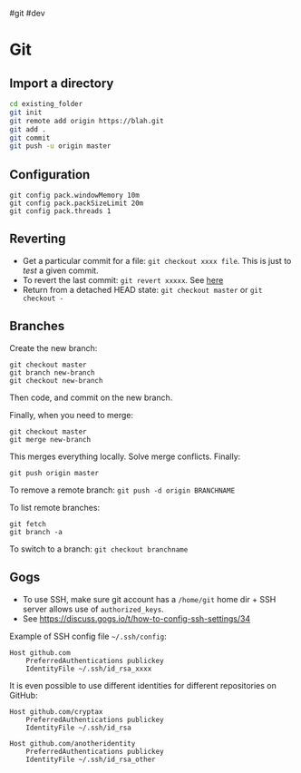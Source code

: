 #git #dev 
# Git

## Import a directory

```bash
cd existing_folder
git init
git remote add origin https://blah.git
git add .
git commit
git push -u origin master
```

## Configuration

```
git config pack.windowMemory 10m
git config pack.packSizeLimit 20m
git config pack.threads 1
```

## Reverting

- Get a particular commit for a file: `git checkout xxxx file`. This is just to *test* a given commit.
- To revert the last commit: `git revert xxxxx`. See [here](https://code.likeagirl.io/how-to-undo-the-last-commit-393e7db2840b)
- Return from a detached HEAD state: `git checkout master` or `git checkout -`

## Branches

Create the new branch:

```
git checkout master
git branch new-branch
git checkout new-branch
```

Then code, and commit on the new branch.

Finally, when you need to merge:

```
git checkout master
git merge new-branch
```

This merges everything locally. Solve merge conflicts.
Finally:

```
git push origin master
```

To remove a remote branch: `git push -d origin BRANCHNAME`

To list remote branches:

```
git fetch
git branch -a
```

To switch to a branch: `git checkout branchname`


## Gogs

- To use SSH, make sure git account has a `/home/git` home dir + SSH server allows use of `authorized_keys`.
- See https://discuss.gogs.io/t/how-to-config-ssh-settings/34

Example of SSH config file `~/.ssh/config`:

```
Host github.com
    PreferredAuthentications publickey
    IdentityFile ~/.ssh/id_rsa_xxxx
```    

It is even possible to use different identities for different repositories on GitHub:

```
Host github.com/cryptax
    PreferredAuthentications publickey
    IdentityFile ~/.ssh/id_rsa

Host github.com/anotheridentity
    PreferredAuthentications publickey
    IdentityFile ~/.ssh/id_rsa_other
```